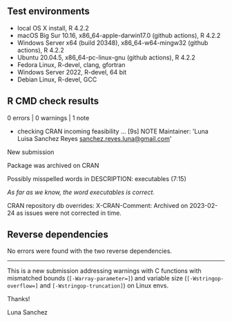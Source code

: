 ## Test environments

* local OS X install, R 4.2.2
* macOS Big Sur 10.16, x86_64-apple-darwin17.0 (github actions), R 4.2.2
* Windows Server x64 (build 20348), x86_64-w64-mingw32 (github actions), R 4.2.2
* Ubuntu 20.04.5, x86_64-pc-linux-gnu (github actions), R 4.2.2
* Fedora Linux, R-devel, clang, gfortran
* Windows Server 2022, R-devel, 64 bit
* Debian Linux, R-devel, GCC

## R CMD check results

0 errors | 0 warnings | 1 note

* checking CRAN incoming feasibility ... [9s] NOTE
Maintainer: 'Luna Luisa Sanchez Reyes <sanchez.reyes.luna@gmail.com>'

New submission

Package was archived on CRAN

Possibly misspelled words in DESCRIPTION:
  executables (7:15)
  
  _As far as we know, the word executables is correct._

CRAN repository db overrides:
  X-CRAN-Comment: Archived on 2023-02-24 as issues were not corrected
    in time.

## Reverse dependencies

No errors were found with the two reverse dependencies.

--------
This is a new submission addressing warnings with C functions with mismatched bounds (`[-Warray-parameter=]`) and variable size (`[-Wstringop-overflow=]` and `[-Wstringop-truncation]`) on Linux envs.


Thanks!

Luna Sanchez
